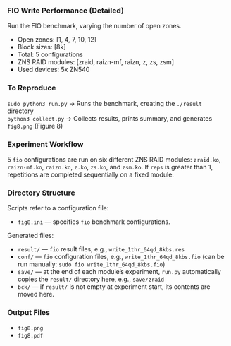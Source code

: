 ### FIO Write Performance (Detailed)
Run the FIO benchmark, varying the number of open zones.
- Open zones: [1, 4, 7, 10, 12]
- Block sizes: [8k]
- Total: 5 configurations
- ZNS RAID modules: [zraid, raizn-mf, raizn, z, zs, zsm]
- Used devices: 5x ZN540

### To Reproduce
`sudo python3 run.py` → Runs the benchmark, creating the `./result` directory  
`python3 collect.py` → Collects results, prints summary, and generates `fig8.png` (Figure 8)

### Experiment Workflow
5 `fio` configurations are run on six different ZNS RAID modules: `zraid.ko`, `raizn-mf.ko`, `raizn.ko`, `z.ko`, `zs.ko`, and `zsm.ko`. If `reps` is greater than 1, repetitions are completed sequentially on a fixed module.

### Directory Structure

Scripts refer to a configuration file:
* `fig8.ini` — specifies `fio` benchmark configurations.

Generated files:
- `result/` — `fio` result files, e.g., `write_1thr_64qd_8kbs.res`
- `conf/` — `fio` configuration files, e.g., `write_1thr_64qd_8kbs.fio` (can be run manually: `sudo fio write_1thr_64qd_8kbs.fio`)
- `save/` — at the end of each module’s experiment, `run.py` automatically copies the `result/` directory here, e.g., `save/zraid`
- `bck/` — if `result/` is not empty at experiment start, its contents are moved here.

### Output Files
- `fig8.png`
- `fig8.pdf`
